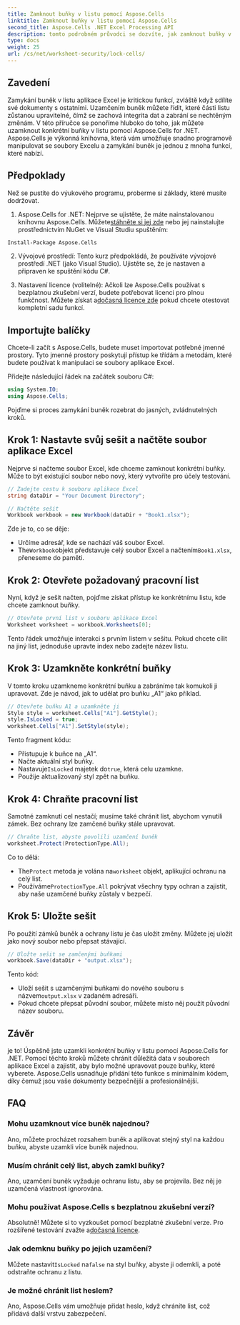 ```yaml
---
title: Zamknout buňky v listu pomocí Aspose.Cells
linktitle: Zamknout buňky v listu pomocí Aspose.Cells
second_title: Aspose.Cells .NET Excel Processing API
description: tomto podrobném průvodci se dozvíte, jak zamknout buňky v Excelu pomocí Aspose.Cells for .NET. Chraňte svá data pomocí podrobných příkladů kódu a jednoduchých pokynů.
type: docs
weight: 25
url: /cs/net/worksheet-security/lock-cells/
---
```

## Zavedení
Zamykání buněk v listu aplikace Excel je kritickou funkcí, zvláště když sdílíte své dokumenty s ostatními. Uzamčením buněk můžete řídit, které části listu zůstanou upravitelné, čímž se zachová integrita dat a zabrání se nechtěným změnám. V této příručce se ponoříme hluboko do toho, jak můžete uzamknout konkrétní buňky v listu pomocí Aspose.Cells for .NET. Aspose.Cells je výkonná knihovna, která vám umožňuje snadno programově manipulovat se soubory Excelu a zamykání buněk je jednou z mnoha funkcí, které nabízí.

## Předpoklady

Než se pustíte do výukového programu, proberme si základy, které musíte dodržovat.

1.  Aspose.Cells for .NET: Nejprve se ujistěte, že máte nainstalovanou knihovnu Aspose.Cells. Můžete[stáhněte si jej zde](https://releases.aspose.com/cells/net/) nebo jej nainstalujte prostřednictvím NuGet ve Visual Studiu spuštěním:

```bash
Install-Package Aspose.Cells
```

2. Vývojové prostředí: Tento kurz předpokládá, že používáte vývojové prostředí .NET (jako Visual Studio). Ujistěte se, že je nastaven a připraven ke spuštění kódu C#.

3.  Nastavení licence (volitelné): Ačkoli lze Aspose.Cells používat s bezplatnou zkušební verzí, budete potřebovat licenci pro plnou funkčnost. Můžete získat a[dočasná licence zde](https://purchase.aspose.com/temporary-license/) pokud chcete otestovat kompletní sadu funkcí.


## Importujte balíčky

Chcete-li začít s Aspose.Cells, budete muset importovat potřebné jmenné prostory. Tyto jmenné prostory poskytují přístup ke třídám a metodám, které budete používat k manipulaci se soubory aplikace Excel.

Přidejte následující řádek na začátek souboru C#:

```csharp
using System.IO;
using Aspose.Cells;
```

Pojďme si proces zamykání buněk rozebrat do jasných, zvládnutelných kroků.

## Krok 1: Nastavte svůj sešit a načtěte soubor aplikace Excel

Nejprve si načteme soubor Excel, kde chceme zamknout konkrétní buňky. Může to být existující soubor nebo nový, který vytvoříte pro účely testování.

```csharp
// Zadejte cestu k souboru aplikace Excel
string dataDir = "Your Document Directory";

// Načtěte sešit
Workbook workbook = new Workbook(dataDir + "Book1.xlsx");
```

Zde je to, co se děje:
- Určíme adresář, kde se nachází váš soubor Excel.
-  The`Workbook`objekt představuje celý soubor Excel a načtením`Book1.xlsx`, přeneseme do paměti.

## Krok 2: Otevřete požadovaný pracovní list

Nyní, když je sešit načten, pojďme získat přístup ke konkrétnímu listu, kde chcete zamknout buňky.

```csharp
// Otevřete první list v souboru aplikace Excel
Worksheet worksheet = workbook.Worksheets[0];
```

Tento řádek umožňuje interakci s prvním listem v sešitu. Pokud chcete cílit na jiný list, jednoduše upravte index nebo zadejte název listu.

## Krok 3: Uzamkněte konkrétní buňky

V tomto kroku uzamkneme konkrétní buňku a zabráníme tak komukoli ji upravovat. Zde je návod, jak to udělat pro buňku „A1“ jako příklad.

```csharp
// Otevřete buňku A1 a uzamkněte ji
Style style = worksheet.Cells["A1"].GetStyle();
style.IsLocked = true;
worksheet.Cells["A1"].SetStyle(style);
```

Tento fragment kódu:
- Přistupuje k buňce na „A1“.
- Načte aktuální styl buňky.
-  Nastavuje`IsLocked` majetek do`true`, která celu uzamkne.
- Použije aktualizovaný styl zpět na buňku.

## Krok 4: Chraňte pracovní list

Samotné zamknutí cel nestačí; musíme také chránit list, abychom vynutili zámek. Bez ochrany lze zamčené buňky stále upravovat.

```csharp
// Chraňte list, abyste povolili uzamčení buněk
worksheet.Protect(ProtectionType.All);
```

Co to dělá:
-  The`Protect` metoda je volána na`worksheet` objekt, aplikující ochranu na celý list.
-  Používáme`ProtectionType.All` pokrývat všechny typy ochran a zajistit, aby naše uzamčené buňky zůstaly v bezpečí.

## Krok 5: Uložte sešit

Po použití zámků buněk a ochrany listu je čas uložit změny. Můžete jej uložit jako nový soubor nebo přepsat stávající.

```csharp
// Uložte sešit se zamčenými buňkami
workbook.Save(dataDir + "output.xlsx");
```

Tento kód:
-  Uloží sešit s uzamčenými buňkami do nového souboru s názvem`output.xlsx` v zadaném adresáři.
- Pokud chcete přepsat původní soubor, můžete místo něj použít původní název souboru.


## Závěr

je to! Úspěšně jste uzamkli konkrétní buňky v listu pomocí Aspose.Cells for .NET. Pomocí těchto kroků můžete chránit důležitá data v souborech aplikace Excel a zajistit, aby bylo možné upravovat pouze buňky, které vyberete. Aspose.Cells usnadňuje přidání této funkce s minimálním kódem, díky čemuž jsou vaše dokumenty bezpečnější a profesionálnější.


## FAQ

### Mohu uzamknout více buněk najednou?
Ano, můžete procházet rozsahem buněk a aplikovat stejný styl na každou buňku, abyste uzamkli více buněk najednou.

### Musím chránit celý list, abych zamkl buňky?
Ano, uzamčení buněk vyžaduje ochranu listu, aby se projevila. Bez něj je uzamčená vlastnost ignorována.

### Mohu používat Aspose.Cells s bezplatnou zkušební verzí?
 Absolutně! Můžete si to vyzkoušet pomocí bezplatné zkušební verze. Pro rozšířené testování zvažte a[dočasná licence](https://purchase.aspose.com/temporary-license/).

### Jak odemknu buňky po jejich uzamčení?
 Můžete nastavit`IsLocked` na`false` na styl buňky, abyste ji odemkli, a poté odstraňte ochranu z listu.

### Je možné chránit list heslem?
Ano, Aspose.Cells vám umožňuje přidat heslo, když chráníte list, což přidává další vrstvu zabezpečení.
